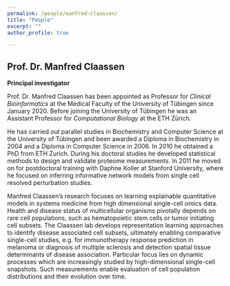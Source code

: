 ```yaml
---
permalink: /people/manfred-claassen/
title: "People"
excerpt: ""
author_profile: true

---
```



## Prof. Dr. Manfred Claassen
**Principal investigator**

Prof. Dr. Manfred Claassen has been appointed as Professor for *Clinical Bioinformatics* at the Medical Faculty of the University of Tübingen since January 2020. Before joining the University of Tübingen he was an Assistant Professor for *Computational Biology* at the ETH Zürich.

He has carried out parallel studies in Biochemistry and Computer Science at the University of Tübingen and been awarded a Diploma in Biochemistry in 2004 and a Diploma in Computer Science in 2006. In 2010 he obtained a PhD from ETH Zurich. During his doctoral studies he developed statistical methods to design and validate proteome measurements. In 2011 he moved on for postdoctoral training with Daphne Koller at Stanford University, where he focused on inferring informative network models from single cell resolved perturbation studies.

Manfred Claassen’s research focuses on learning explainable quantitative models in systems medicine from high dimensional single-cell omics data. Health and disease status of multicellular organisms pivotally depends on rare cell populations, such as hematopoietic stem cells or tumor initiating cell subsets. The Claassen lab develops representation learning approaches to identify disease associated cell subsets, ultimately enabling comparative single-cell studies, e.g. for immunotherapy response prediction in melanoma or diagnosis of multiple sclerosis and detection spatial tissue determinants of disease association. Particular focus lies on dynamic processes which are increasingly studied by high-dimensional single-cell snapshots. Such measurements enable evaluation of cell population distributions and their evolution over time.